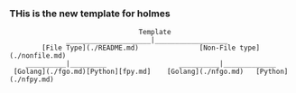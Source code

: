 ### THis is the new template for holmes



                                    Template
                  _____________________|__________________
            [File Type](./README.md)               [Non-File type](./nonfile.md)
        __________|_________                  __________|_____________
     [Golang](./fgo.md)[Python][fpy.md]    [Golang](./nfgo.md)   [Python](./nfpy.md)